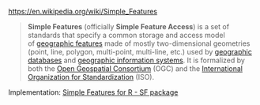 https://en.wikipedia.org/wiki/Simple_Features

>**Simple Features** (officially **Simple Feature Access**) is a set of standards that specify a common storage and access model of [geographic features](https://en.wikipedia.org/wiki/Geographic_features "Geographic features") made of mostly two-dimensional geometries (point, line, polygon, multi-point, multi-line, etc.) used by [geographic databases](https://en.wikipedia.org/wiki/Geographic_database "Geographic database") and [geographic information systems](https://en.wikipedia.org/wiki/Geographic_information_system "Geographic information system"). It is formalized by both the [Open Geospatial Consortium](https://en.wikipedia.org/wiki/Open_Geospatial_Consortium "Open Geospatial Consortium") (OGC) and the [International Organization for Standardization](https://en.wikipedia.org/wiki/International_Organization_for_Standardization "International Organization for Standardization") (ISO).

Implementation: [Simple Features for R - SF package](Simple%20Features%20for%20R%20-%20SF%20package.md)